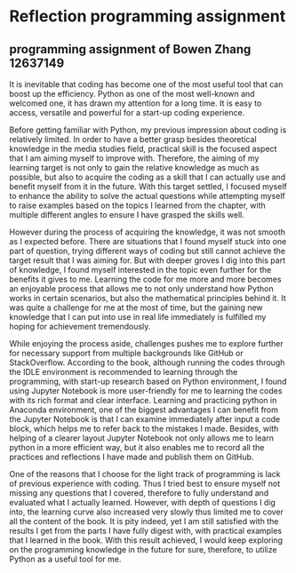 # Reflection programming assignment
## programming assignment of Bowen Zhang 12637149
It is inevitable that coding has become one of the most useful tool that can boost up the efficiency. Python as one of the most well-known and welcomed one, it has drawn my attention for a long time. It is easy to access, versatile and powerful for a start-up coding experience. 

Before getting familiar with Python, my previous impression about coding is relatively limited. In order to have a better grasp besides theoretical knowledge in the media studies field, practical skill is the focused aspect that I am aiming myself to improve with. Therefore, the aiming of my learning target is not only to gain the relative knowledge as much as possible, but also to acquire the coding as a skill that I can actually use and benefit myself from it in the future. With this target settled, I focused myself to enhance the ability to solve the actual questions while attempting myself to raise examples based on the topics I learned from the chapter, with multiple different angles to ensure I have grasped the skills well. 

However during the process of acquiring the knowledge, it was not smooth as I expected before. There are situations that I found myself stuck into one part of question, trying different ways of coding but still cannot achieve the target result that I was aiming for. But with deeper groves I dig into this part of knowledge, I found myself interested in the topic even further for the benefits it gives to me. Learning the code for me more and more becomes an enjoyable process that allows me to not only understand how Python works in certain scenarios, but also the mathematical principles behind it. It was quite a challenge for me at the most of time, but the gaining new knowledge that I can put into use in real life immediately is fulfilled my hoping for achievement tremendously. 

While enjoying the process aside, challenges pushes me to explore further for necessary support from multiple backgrounds like GitHub or StackOverflow. According to the book, although running the codes through the IDLE environment is recommended to learning through the programming, with start-up research based on Python environment, I found using Jupyter Notebook is more user-friendly for me to learning the codes with its rich format and clear interface. Learning and practicing python in Anaconda environment, one of the biggest advantages I can benefit from the Jupyter Notebook is that I can examine immediately after input a code block, which helps me to refer back to the mistakes I made. Besides, with helping of a clearer layout Jupyter Notebook not only allows me to learn python in a more efficient way, but it also enables me to record all the practices and reflections I have made and publish them on GitHub. 

One of the reasons that I choose for the light track of programming is lack of previous experience with coding. Thus I tried best to ensure myself not missing any questions that I covered, therefore to fully understand and evaluated what I actually learned. However, with depth of questions I dig into, the learning curve also increased very slowly thus limited me to cover all the content of the book. It is pity indeed, yet I am still satisfied with the results I get from the parts I have fully digest with, with practical examples that I learned in the book. With this result achieved, I would keep exploring on the programming knowledge in the future for sure, therefore, to utilize Python as a useful tool for me.
